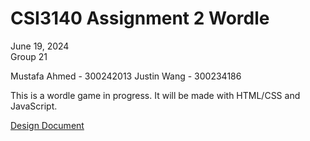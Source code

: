 # CSI3140 Assignment 2 Wordle

June 19, 2024\
Group 21

Mustafa Ahmed - 300242013
Justin Wang - 300234186

This is a wordle game in progress. It will be made with HTML/CSS and JavaScript.

[Design Document](/docs/design_system.md)